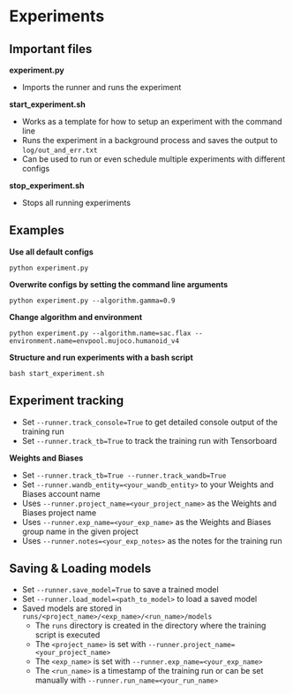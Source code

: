 # Experiments


## Important files

**experiment.py**
- Imports the runner and runs the experiment

**start_experiment.sh**
- Works as a template for how to setup an experiment with the command line
- Runs the experiment in a background process and saves the output to ```log/out_and_err.txt```
- Can be used to run or even schedule multiple experiments with different configs

**stop_experiment.sh**
- Stops all running experiments


## Examples

**Use all default configs**
```
python experiment.py
```

**Overwrite configs by setting the command line arguments**
```
python experiment.py --algorithm.gamma=0.9
```

**Change algorithm and environment**
```
python experiment.py --algorithm.name=sac.flax --environment.name=envpool.mujoco.humanoid_v4
```

**Structure and run experiments with a bash script**
```
bash start_experiment.sh
```

## Experiment tracking
- Set ```--runner.track_console=True``` to get detailed console output of the training run
- Set ```--runner.track_tb=True``` to track the training run with Tensorboard

**Weights and Biases**
- Set ```--runner.track_tb=True --runner.track_wandb=True```
- Set ```--runner.wandb_entity=<your_wandb_entity>``` to your Weights and Biases account name
- Uses ```--runner.project_name=<your_project_name>``` as the Weights and Biases project name
- Uses ```--runner.exp_name=<your_exp_name>``` as the Weights and Biases group name in the given project
- Uses ```--runner.notes=<your_exp_notes>``` as the notes for the training run

## Saving & Loading models
- Set ```--runner.save_model=True``` to save a trained model
- Set ```--runner.load_model=<path_to_model>``` to load a saved model
- Saved models are stored in ```runs/<project_name>/<exp_name>/<run_name>/models```
    - The ```runs``` directory is created in the directory where the training script is executed
    - The ```<project_name>``` is set with ```--runner.project_name=<your_project_name>```
    - The ```<exp_name>``` is set with ```--runner.exp_name=<your_exp_name>```
    - The ```<run_name>``` is a timestamp of the training run or can be set manually with ```--runner.run_name=<your_run_name>```